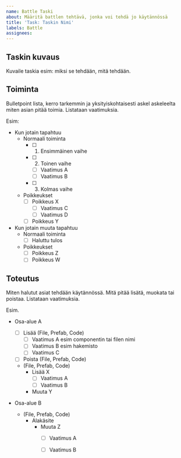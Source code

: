 ```yaml
---
name: Battle Taski
about: Määritä battlen tehtävä, jonka voi tehdä jo käytännössä
title: 'Task: Taskin Nimi'
labels: Battle
assignees:
---
```


## Taskin kuvaus

Kuvaile taskia esim: miksi se tehdään, mitä tehdään.


## Toiminta

Bulletpoint lista, kerro tarkemmin ja yksityiskohtaisesti askel askeleelta miten asian pitää toimia. Listataan vaatimuksia. 

Esim:

- Kun jotain tapahtuu
  - Normaali toiminta
    - [ ] 1. Ensimmäinen vaihe
    - [ ] 2. Toinen vaihe
      - [ ] Vaatimus A
      - [ ] Vaatimus B
    - [ ] 3. Kolmas vaihe
  - Poikkeukset
    - [ ] Poikkeus X
      - [ ] Vaatimus C
      - [ ] Vaatimus D
    - [ ] Poikkeus Y
    
- Kun jotain muuta tapahtuu
  - Normaali toiminta
    - [ ] Haluttu tulos
  - Poikkeukset
    - [ ] Poikkeus Z
    - [ ] Poikkeus W

## Toteutus

Miten halutut asiat tehdään käytännössä. Mitä pitää lisätä, muokata tai poistaa. Listataan vaatimuksia. 

Esim.

- Osa-alue A
  - [ ] Lisää (File, Prefab, Code)
    - [ ] Vaatimus A esim componentin tai filen nimi
    - [ ] Vaatimus B esim hakemisto
    - [ ] Vaatimus C
  - [ ] Poista (File, Prefab, Code)
  - (File, Prefab, Code)
    - Lisää X
      - [ ] Vaatimus A
      - [ ] Vaatimus B
    - Muuta Y
      
- Osa-alue B
  - (File, Prefab, Code)
    - Alakäsite
      - Muuta Z
        - [ ] Vaatimus A
        - [ ] Vaatimus B

